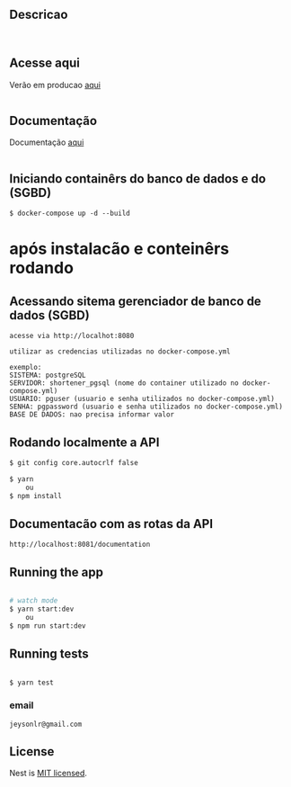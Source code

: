 ## Descricao
```


```

## Acesse aqui
Verão em producao [aqui](https://wisershortener.herokuapp.com/api)

```

```

## Documentação
Documentação [aqui](https://wisershortener.herokuapp.com/documentation)


```

```


## Iniciando containêrs do banco de dados e do (SGBD)
```
$ docker-compose up -d --build

```
# após instalacão e conteinêrs rodando
## Acessando sitema gerenciador de banco de dados (SGBD)
```
acesse via http://localhot:8080

utilizar as credencias utilizadas no docker-compose.yml

exemplo:
SISTEMA: postgreSQL
SERVIDOR: shortener_pgsql (nome do container utilizado no docker-compose.yml)
USUARIO: pguser (usuario e senha utilizados no docker-compose.yml)
SENHA: pgpassword (usuario e senha utilizados no docker-compose.yml)
BASE DE DADOS: nao precisa informar valor

```

## Rodando localmente a API

```bash
$ git config core.autocrlf false

$ yarn
    ou
$ npm install
```

## Documentacão com as rotas da API
```
http://localhost:8081/documentation

```

## Running the app

```bash

# watch mode
$ yarn start:dev
    ou
$ npm run start:dev

```

## Running tests
```bash

$ yarn test
```

### email
``
jeysonlr@gmail.com
``

## License

Nest is [MIT licensed](LICENSE).
